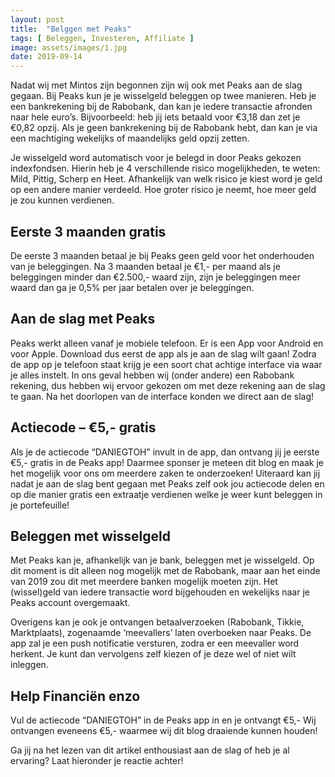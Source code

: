 ```yaml
---
layout: post
title:  "Belggen met Peaks"
tags: [ Beleggen, Investeren, Affiliate ]
image: assets/images/1.jpg
date: 2019-09-14
---
```


Nadat wij met Mintos zijn begonnen zijn wij ook met Peaks aan de slag gegaan. Bij Peaks kun je je wisselgeld beleggen op twee manieren. Heb je een bankrekening bij de Rabobank, dan kan je iedere transactie afronden naar hele euro’s. Bijvoorbeeld: heb jij iets betaald voor €3,18 dan zet je €0,82 opzij.
Als je geen bankrekening bij de Rabobank hebt, dan kan je via een machtiging wekelijks of maandelijks geld opzij zetten.

Je wisselgeld word automatisch voor je belegd in door Peaks gekozen indexfondsen. Hierin heb je 4 verschillende risico mogelijkheden, te weten: Mild, Pittig, Scherp en Heet. Afhankelijk van welk risico je kiest word je geld op een andere manier verdeeld. Hoe groter risico je neemt, hoe meer geld je zou kunnen verdienen.

## Eerste 3 maanden gratis
De eerste 3 maanden betaal je bij Peaks geen geld voor het onderhouden van je beleggingen. Na 3 maanden betaal je €1,- per maand als je beleggingen minder dan €2.500,- waard zijn, zijn je beleggingen meer waard dan ga je 0,5% per jaar betalen over je beleggingen.

## Aan de slag met Peaks
Peaks werkt alleen vanaf je mobiele telefoon. Er is een App voor Android en voor Apple. Download dus eerst de app als je aan de slag wilt gaan! Zodra de app op je telefoon staat krijg je een soort chat achtige interface via waar je alles instelt.
In ons geval hebben wij (onder andere) een Rabobank rekening, dus hebben wij ervoor gekozen om met deze rekening aan de slag te gaan. Na het doorlopen van de interface konden we direct aan de slag!

## Actiecode – €5,- gratis
Als je de actiecode “DANIEGTOH” invult in de app, dan ontvang jij je eerste €5,- gratis in de Peaks app! Daarmee sponser je meteen dit blog en maak je het mogelijk voor ons om meerdere zaken te onderzoeken! Uiteraard kan jij nadat je aan de slag bent gegaan met Peaks zelf ook jou actiecode delen en op die manier gratis een extraatje verdienen welke je weer kunt beleggen in je portefeuille!

## Beleggen met wisselgeld
Met Peaks kan je, afhankelijk van je bank, beleggen met je wisselgeld. Op dit moment is dit alleen nog mogelijk met de Rabobank, maar aan het einde van 2019 zou dit met meerdere banken mogelijk moeten zijn. Het (wissel)geld van iedere transactie word bijgehouden en wekelijks naar je Peaks account overgemaakt.

Overigens kan je ook je ontvangen betaalverzoeken (Rabobank, Tikkie, Marktplaats), zogenaamde ‘meevallers’ laten overboeken naar Peaks. De app zal je een push notificatie versturen, zodra er een meevaller word herkent. Je kunt dan vervolgens zelf kiezen of je deze wel of niet wilt inleggen.

## Help Financiën enzo
Vul de actiecode “DANIEGTOH” in de Peaks app in en je ontvangt €5,- Wij ontvangen eveneens €5,- waarmee wij dit blog draaiende kunnen houden!

Ga jij na het lezen van dit artikel enthousiast aan de slag of heb je al ervaring? Laat hieronder je reactie achter!
